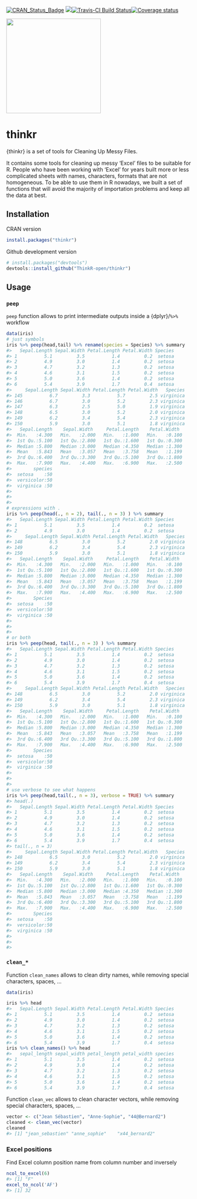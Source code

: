
<!-- README.md is generated from README.Rmd. Please edit that file -->

[![CRAN\_Status\_Badge](http://www.r-pkg.org/badges/version/thinkr)](https://cran.r-project.org/package=thinkr)
[![](http://cranlogs.r-pkg.org/badges/thinkr)](https://cran.r-project.org/package=thinkr)[![Travis-CI
Build
Status](https://travis-ci.org/ThinkR-open/thinkr.svg?branch=master)](https://travis-ci.org/ThinkR-open/thinkr)[![Coverage
status](https://codecov.io/gh/ThinkR-open/thinkr/branch/master/graph/badge.svg)](https://codecov.io/github/ThinkR-open/thinkr?branch=master)

<img src="https://raw.githubusercontent.com/ThinkR-open/thinkr/master/inst/img/thinkr-hex-thinkr-package.png" width="250px" />

# thinkr

{thinkr} is a set of tools for Cleaning Up Messy Files.

It contains some tools for cleaning up messy ‘Excel’ files to be
suitable for R. People who have been working with ‘Excel’ for years
built more or less complicated sheets with names, characters, formats
that are not homogeneous. To be able to use them in R nowadays, we built
a set of functions that will avoid the majority of importation problems
and keep all the data at best.

## Installation

CRAN version

``` r
install.packages("thinkr")
```

Github development version

``` r
# install.packages("devtools")
devtools::install_github("ThinkR-open/thinkr")
```

## Usage

### `peep`

`peep` function allows to print intermediate outputs inside a
{dplyr}/`%>%` workflow

``` r
data(iris)
# just symbols
iris %>% peep(head,tail) %>% rename(species = Species) %>% summary
#>   Sepal.Length Sepal.Width Petal.Length Petal.Width Species
#> 1          5.1         3.5          1.4         0.2  setosa
#> 2          4.9         3.0          1.4         0.2  setosa
#> 3          4.7         3.2          1.3         0.2  setosa
#> 4          4.6         3.1          1.5         0.2  setosa
#> 5          5.0         3.6          1.4         0.2  setosa
#> 6          5.4         3.9          1.7         0.4  setosa
#>     Sepal.Length Sepal.Width Petal.Length Petal.Width   Species
#> 145          6.7         3.3          5.7         2.5 virginica
#> 146          6.7         3.0          5.2         2.3 virginica
#> 147          6.3         2.5          5.0         1.9 virginica
#> 148          6.5         3.0          5.2         2.0 virginica
#> 149          6.2         3.4          5.4         2.3 virginica
#> 150          5.9         3.0          5.1         1.8 virginica
#>   Sepal.Length    Sepal.Width     Petal.Length    Petal.Width   
#>  Min.   :4.300   Min.   :2.000   Min.   :1.000   Min.   :0.100  
#>  1st Qu.:5.100   1st Qu.:2.800   1st Qu.:1.600   1st Qu.:0.300  
#>  Median :5.800   Median :3.000   Median :4.350   Median :1.300  
#>  Mean   :5.843   Mean   :3.057   Mean   :3.758   Mean   :1.199  
#>  3rd Qu.:6.400   3rd Qu.:3.300   3rd Qu.:5.100   3rd Qu.:1.800  
#>  Max.   :7.900   Max.   :4.400   Max.   :6.900   Max.   :2.500  
#>        species  
#>  setosa    :50  
#>  versicolor:50  
#>  virginica :50  
#>                 
#>                 
#> 
# expressions with .
iris %>% peep(head(., n = 2), tail(., n = 3) ) %>% summary
#>   Sepal.Length Sepal.Width Petal.Length Petal.Width Species
#> 1          5.1         3.5          1.4         0.2  setosa
#> 2          4.9         3.0          1.4         0.2  setosa
#>     Sepal.Length Sepal.Width Petal.Length Petal.Width   Species
#> 148          6.5         3.0          5.2         2.0 virginica
#> 149          6.2         3.4          5.4         2.3 virginica
#> 150          5.9         3.0          5.1         1.8 virginica
#>   Sepal.Length    Sepal.Width     Petal.Length    Petal.Width   
#>  Min.   :4.300   Min.   :2.000   Min.   :1.000   Min.   :0.100  
#>  1st Qu.:5.100   1st Qu.:2.800   1st Qu.:1.600   1st Qu.:0.300  
#>  Median :5.800   Median :3.000   Median :4.350   Median :1.300  
#>  Mean   :5.843   Mean   :3.057   Mean   :3.758   Mean   :1.199  
#>  3rd Qu.:6.400   3rd Qu.:3.300   3rd Qu.:5.100   3rd Qu.:1.800  
#>  Max.   :7.900   Max.   :4.400   Max.   :6.900   Max.   :2.500  
#>        Species  
#>  setosa    :50  
#>  versicolor:50  
#>  virginica :50  
#>                 
#>                 
#> 
# or both
iris %>% peep(head, tail(., n = 3) ) %>% summary
#>   Sepal.Length Sepal.Width Petal.Length Petal.Width Species
#> 1          5.1         3.5          1.4         0.2  setosa
#> 2          4.9         3.0          1.4         0.2  setosa
#> 3          4.7         3.2          1.3         0.2  setosa
#> 4          4.6         3.1          1.5         0.2  setosa
#> 5          5.0         3.6          1.4         0.2  setosa
#> 6          5.4         3.9          1.7         0.4  setosa
#>     Sepal.Length Sepal.Width Petal.Length Petal.Width   Species
#> 148          6.5         3.0          5.2         2.0 virginica
#> 149          6.2         3.4          5.4         2.3 virginica
#> 150          5.9         3.0          5.1         1.8 virginica
#>   Sepal.Length    Sepal.Width     Petal.Length    Petal.Width   
#>  Min.   :4.300   Min.   :2.000   Min.   :1.000   Min.   :0.100  
#>  1st Qu.:5.100   1st Qu.:2.800   1st Qu.:1.600   1st Qu.:0.300  
#>  Median :5.800   Median :3.000   Median :4.350   Median :1.300  
#>  Mean   :5.843   Mean   :3.057   Mean   :3.758   Mean   :1.199  
#>  3rd Qu.:6.400   3rd Qu.:3.300   3rd Qu.:5.100   3rd Qu.:1.800  
#>  Max.   :7.900   Max.   :4.400   Max.   :6.900   Max.   :2.500  
#>        Species  
#>  setosa    :50  
#>  versicolor:50  
#>  virginica :50  
#>                 
#>                 
#> 
# use verbose to see what happens
iris %>% peep(head,tail(., n = 3), verbose = TRUE) %>% summary
#> head(.)
#>   Sepal.Length Sepal.Width Petal.Length Petal.Width Species
#> 1          5.1         3.5          1.4         0.2  setosa
#> 2          4.9         3.0          1.4         0.2  setosa
#> 3          4.7         3.2          1.3         0.2  setosa
#> 4          4.6         3.1          1.5         0.2  setosa
#> 5          5.0         3.6          1.4         0.2  setosa
#> 6          5.4         3.9          1.7         0.4  setosa
#> tail(., n = 3)
#>     Sepal.Length Sepal.Width Petal.Length Petal.Width   Species
#> 148          6.5         3.0          5.2         2.0 virginica
#> 149          6.2         3.4          5.4         2.3 virginica
#> 150          5.9         3.0          5.1         1.8 virginica
#>   Sepal.Length    Sepal.Width     Petal.Length    Petal.Width   
#>  Min.   :4.300   Min.   :2.000   Min.   :1.000   Min.   :0.100  
#>  1st Qu.:5.100   1st Qu.:2.800   1st Qu.:1.600   1st Qu.:0.300  
#>  Median :5.800   Median :3.000   Median :4.350   Median :1.300  
#>  Mean   :5.843   Mean   :3.057   Mean   :3.758   Mean   :1.199  
#>  3rd Qu.:6.400   3rd Qu.:3.300   3rd Qu.:5.100   3rd Qu.:1.800  
#>  Max.   :7.900   Max.   :4.400   Max.   :6.900   Max.   :2.500  
#>        Species  
#>  setosa    :50  
#>  versicolor:50  
#>  virginica :50  
#>                 
#>                 
#> 
```

### `clean_*`

Function `clean_names` allows to clean dirty names, while removing
special characters, spaces, …

``` r
data(iris)

iris %>% head
#>   Sepal.Length Sepal.Width Petal.Length Petal.Width Species
#> 1          5.1         3.5          1.4         0.2  setosa
#> 2          4.9         3.0          1.4         0.2  setosa
#> 3          4.7         3.2          1.3         0.2  setosa
#> 4          4.6         3.1          1.5         0.2  setosa
#> 5          5.0         3.6          1.4         0.2  setosa
#> 6          5.4         3.9          1.7         0.4  setosa
iris %>% clean_names() %>% head
#>   sepal_length sepal_width petal_length petal_width species
#> 1          5.1         3.5          1.4         0.2  setosa
#> 2          4.9         3.0          1.4         0.2  setosa
#> 3          4.7         3.2          1.3         0.2  setosa
#> 4          4.6         3.1          1.5         0.2  setosa
#> 5          5.0         3.6          1.4         0.2  setosa
#> 6          5.4         3.9          1.7         0.4  setosa
```

Function `clean_vec` allows to clean character vectors, while removing
special characters, spaces, …

``` r
vector <- c("Jean Sébastien", "Anne-Sophie", "44@Bernard2")
cleaned <- clean_vec(vector)
cleaned
#> [1] "jean_sebastien" "anne_sophie"    "x44_bernard2"
```

### Excel positions

Find Excel column position name from column number and inversely

``` r
ncol_to_excel(6)
#> [1] "F"
excel_to_ncol('AF')
#> [1] 32
```

